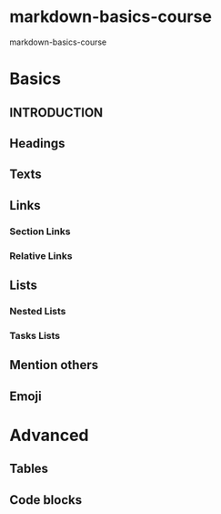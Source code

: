 # markdown-basics-course
markdown-basics-course
# Basics
## INTRODUCTION
## Headings
## Texts 
## Links
 ### Section Links
 ### Relative Links
## Lists
 ### Nested Lists
 ### Tasks Lists
## Mention others
## Emoji

# Advanced 
## Tables 
## Code blocks
